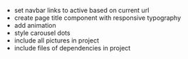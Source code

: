 - set navbar links to active based on current url
- create page title component with responsive typography
- add animation
- style carousel dots
- include all pictures in project
- include files of dependencies in project
